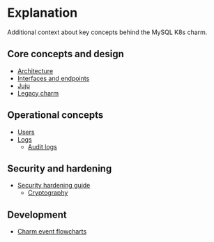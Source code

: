 # Explanation

Additional context about key concepts behind the MySQL K8s charm.

## Core concepts and design
* [Architecture]
* [Interfaces and endpoints]
* [Juju]
* [Legacy charm]

## Operational concepts
* [Users]
* [Logs]
  * [Audit logs]

## Security and hardening
* [Security hardening guide][Security]
  * [Cryptography]

## Development
* [Charm event flowcharts][Flowcharts]

<!-- Links -->

[Architecture]: /t/11757
[Interfaces and endpoints]: /t/10249
[Juju]: /t/11984
[Legacy charm]: /t/11236

[Users]: /t/10791
[Logs]: /t/12080
[Audit logs]: /t/15423

[Security]: /t/16782
[Cryptography]: /t/16783

[Flowcharts]: /t/10031
